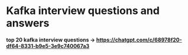 # Kafka interview questions and answers

#### top 20 kafka interview questions -> https://chatgpt.com/c/68978f20-df64-8331-b9e5-3e9c740067a3
